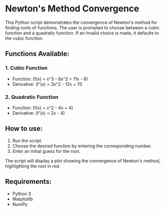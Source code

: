 # Newton's Method Convergence

This Python script demonstrates the convergence of Newton's method for finding roots of functions. The user is prompted to choose between a cubic function and a quadratic function. If an invalid choice is made, it defaults to the cubic function.

## Functions Available:

### 1. Cubic Function
   - Function: \(f(x) = x^3 - 6x^2 + 11x - 6\)
   - Derivative: \(f'(x) = 3x^2 - 12x + 11\)

### 2. Quadratic Function
   - Function: \(f(x) = x^2 - 4x + 4\)
   - Derivative: \(f'(x) = 2x - 4\)

## How to use:
1. Run the script.
2. Choose the desired function by entering the corresponding number.
3. Enter an initial guess for the root.

The script will display a plot showing the convergence of Newton's method, highlighting the root in red.

## Requirements:
- Python 3
- Matplotlib
- NumPy
